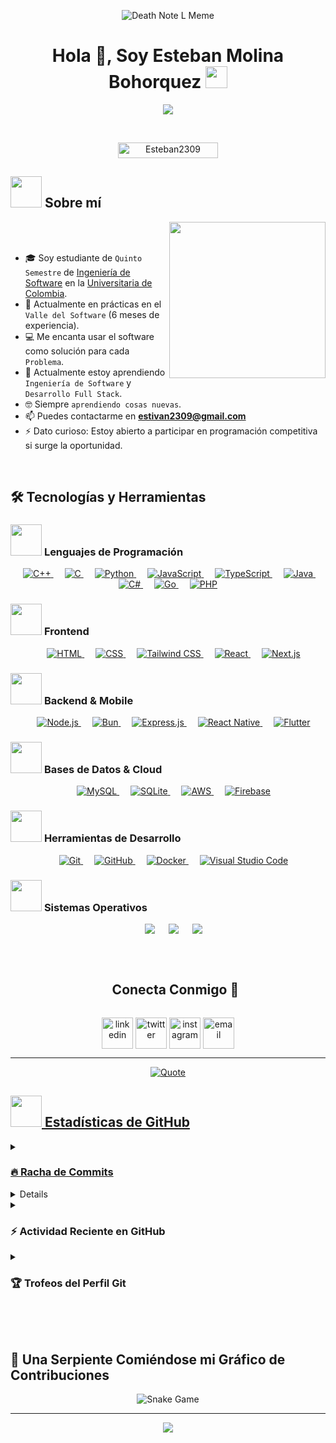 <p align="center">
  <img src="https://i.imgur.com/x5fnQK1.gif" alt="Death Note L Meme" />
</p>

<h1 align="center">Hola 👋, Soy Esteban Molina Bohorquez <img src="https://media.giphy.com/media/hvRJCLFzcasrR4ia7z/giphy.gif" width="35"></h1>
<p align="center">
  <a href="https://github.com/DenverCoder1/readme-typing-svg"><img src="https://readme-typing-svg.herokuapp.com?font=Time+New+Roman&color=%23C8BE25&size=25&center=true&vCenter=true&width=600&height=100&lines=Estudiante+de+Ingeniería+de+Software;Practicante+en+Valle+del+Software;Sexto+Semestre+@+Universitaria+de+Colombia;Desarrollador+Full+Stack;Apasionado+por+la+Tecnología;Siempre+aprendiendo+cosas+nuevas"></a>
</p>

<br>

<p align="center"> 
	<img src="https://komarev.com/ghpvc/?username=Esteban2309&label=Profile%20views&color=0047AB&style=plastic?" alt="Esteban2309" height=25px, width=160px/> 
</p>

## <picture><img src = "https://github.com/7oSkaaa/7oSkaaa/blob/main/Images/about_me.gif?raw=true" width = 50px></picture> Sobre mí

<picture> <img align="right" src="https://github.com/7oSkaaa/7oSkaaa/blob/main/Images/Right_Side.gif?raw=true" width = 250px></picture>

<br><br>

- 🎓 Soy estudiante de `Quinto Semestre` de [Ingeniería de Software](https://www.universitariadecolombia.edu.co/) en la [Universitaria de Colombia](https://www.universitariadecolombia.edu.co/).
- 💼 Actualmente en prácticas en el `Valle del Software` (6 meses de experiencia).
- 💻 Me encanta usar el software como solución para cada `Problema`.
- 🌱 Actualmente estoy aprendiendo `Ingeniería de Software` y `Desarrollo Full Stack`.
- 🤓 Siempre `aprendiendo cosas nuevas`.
- 📫 Puedes contactarme en **estivan2309@gmail.com**
- ⚡ Dato curioso: Estoy abierto a participar en programación competitiva si surge la oportunidad.

<br>

## 🛠️ Tecnologías y Herramientas

### <picture> <img src = "https://github.com/7oSkaaa/7oSkaaa/blob/main/Images/Front_End.gif?raw=true" width = 50px>  </picture> Lenguajes de Programación

<p align="center">
  &emsp;
  <a href="https://www.cplusplus.com/" target="_blank">
    <img alt="C++" src="https://img.shields.io/badge/C++%20-%2300599C.svg?style=plastic&logo=c%2B%2B&logoColor=white">
  </a>
  &emsp;
  <a href="https://www.cprogramming.com/" target="_blank">
    <img alt="C" src="https://img.shields.io/badge/C%20-%232370ED.svg?style=plastic&logo=c&logoColor=white">
  </a>
  &emsp;
  <a href="https://www.python.org" target="_blank">
    <img alt="Python" src="https://img.shields.io/badge/Python%20-%2314354C.svg?style=plastic&logo=python&logoColor=white">
  </a>
  &emsp;
  <a href="https://developer.mozilla.org/en-US/docs/Web/JavaScript" target="_blank">
    <img alt="JavaScript" src="https://img.shields.io/badge/JavaScript%20-%23F7DF1E.svg?style=plastic&logo=javascript&logoColor=black">
  </a>
  &emsp;
  <a href="https://www.typescriptlang.org/" target="_blank">
    <img alt="TypeScript" src="https://img.shields.io/badge/TypeScript-007ACC?style=plastic&logo=typescript&logoColor=white">
  </a>
  &emsp;
  <a href="https://www.java.com" target="_blank">
    <img alt="Java" src="https://img.shields.io/badge/Java-%23ED8B00.svg?style=plastic&logo=java&logoColor=white">
  </a>
  &emsp;
  <a href="https://docs.microsoft.com/en-us/dotnet/csharp/" target="_blank">
    <img alt="C#" src="https://img.shields.io/badge/C%23%20-%23239120.svg?style=plastic&logo=c-sharp&logoColor=white">
  </a>
  &emsp;
  <a href="https://golang.org" target="_blank">
    <img alt="Go" src="https://img.shields.io/badge/Go-%2300ADD8.svg?style=plastic&logo=go&logoColor=white">
  </a>
  &emsp;
  <a href="https://www.php.net/">
    <img alt="PHP" src="https://img.shields.io/badge/PHP-%23777BB4.svg?style=plastic&logo=php&logoColor=white"/>
  </a>
</p>

### <picture> <img src = "https://github.com/7oSkaaa/7oSkaaa/blob/main/Images/Front_End.gif?raw=true" width = 50px>  </picture> Frontend

<p align="center">
  &emsp;
  <a href="https://www.w3.org/html/" target="_blank">
    <img alt="HTML" src="https://img.shields.io/badge/HTML5%20-%23E34F26.svg?style=plastic&logo=html5&logoColor=white">
  </a>
  &emsp;
  <a href="https://www.w3schools.com/css/" target="_blank">
    <img alt="CSS" src="https://img.shields.io/badge/CSS%20-%231572B6.svg?style=plastic&logo=css3&logoColor=white">
  </a>
  &emsp;
  <a href="https://tailwindcss.com/" target="_blank">
    <img alt="Tailwind CSS" src="https://img.shields.io/badge/Tailwind_CSS-38B2AC?style=plastic&logo=tailwind-css&logoColor=white">
  </a>
  &emsp;
  <a href="https://reactjs.org/" target="_blank">
    <img alt="React" src="https://img.shields.io/badge/React%20-%2320232a.svg?style=plastic&logo=react&logoColor=%2361DAFB">
  </a>
  &emsp;
  <a href="https://nextjs.org/" target="_blank">
    <img alt="Next.js" src="https://img.shields.io/badge/Next.js-black?style=plastic&logo=next.js&logoColor=white">
  </a>
</p>

### <picture> <img src = "https://github.com/7oSkaaa/7oSkaaa/blob/main/Images/Software_Tools.gif?raw=true" width = 50px>  </picture> Backend & Mobile

<p align="center">
  &emsp;
  <a href="https://nodejs.org" target="_blank">
    <img alt="Node.js" src="https://img.shields.io/badge/Node.js-6DA55F?style=plastic&logo=node.js&logoColor=white">
  </a>
  &emsp;
  <a href="https://bun.sh/" target="_blank">
    <img alt="Bun" src="https://img.shields.io/badge/Bun-%23000000.svg?style=plastic&logo=bun&logoColor=white">
  </a>
  &emsp;
  <a href="https://expressjs.com" target="_blank">
    <img alt="Express.js" src="https://img.shields.io/badge/Express.js-%23404d59.svg?style=plastic&logo=express&logoColor=%2361DAFB">
  </a>
  &emsp;
  <a href="https://reactnative.dev/" target="_blank">
    <img alt="React Native" src="https://img.shields.io/badge/React_Native-%2320232a.svg?style=plastic&logo=react&logoColor=%2361DAFB">
  </a>
  &emsp;
  <a href="https://flutter.dev" target="_blank">
    <img alt="Flutter" src="https://img.shields.io/badge/Flutter-%2302569B.svg?style=plastic&logo=Flutter&logoColor=white">
  </a>
</p>

### <picture> <img src = "https://github.com/7oSkaaa/7oSkaaa/blob/main/Images/CP_PS.gif?raw=true" width = 50px>  </picture> Bases de Datos & Cloud

<p align="center">
  &emsp;
  <a href="https://www.mysql.com/" target="_blank">
    <img alt="MySQL" src="https://img.shields.io/badge/MySQL-%2300f.svg?style=plastic&logo=mysql&logoColor=white">
  </a>
  &emsp;
  <a href="https://www.sqlite.org/" target="_blank">
    <img alt="SQLite" src="https://img.shields.io/badge/SQLite-%2307405e.svg?style=plastic&logo=sqlite&logoColor=white">
  </a>
  &emsp;
  <a href="https://aws.amazon.com" target="_blank">
    <img alt="AWS" src="https://img.shields.io/badge/AWS-%23FF9900.svg?style=plastic&logo=amazon-aws&logoColor=white">
  </a>
  &emsp;
  <a href="https://firebase.google.com/" target="_blank">
    <img alt="Firebase" src="https://img.shields.io/badge/Firebase-%23039BE5.svg?style=plastic&logo=firebase">
  </a>
</p>

### <picture> <img src = "https://github.com/7oSkaaa/7oSkaaa/blob/main/Images/Software_Tools.gif?raw=true" width = 50px>  </picture> Herramientas de Desarrollo

<p align="center">
  &emsp;
  <a href="#" target="_blank">
    <img alt="Git" src="https://img.shields.io/badge/Git%20-%23F05033.svg?style=plastic&logo=git&logoColor=white">
  </a>
  &emsp;
  <a href="#" target="_blank">
    <img alt="GitHub" src="https://img.shields.io/badge/GitHub-%23121011.svg?style=plastic&logo=github&logoColor=white">
  </a>
  &emsp;
  <a href="#" target="_blank">
    <img alt="Docker" src="https://img.shields.io/badge/Docker-%230db7ed.svg?style=plastic&logo=docker&logoColor=white">
  </a>
  &emsp;
  <a href="#" target="_blank">
    <img alt="Visual Studio Code" src="https://img.shields.io/badge/Visual%20Studio%20Code-0078d7.svg?style=plastic&logo=visual-studio-code&logoColor=white">
  </a>
</p>

### <picture> <img src = "https://github.com/7oSkaaa/7oSkaaa/blob/main/Images/OS.gif?raw=true" width = 50px>  </picture> Sistemas Operativos

<p align="center">
  &emsp;
  <a href="#"><img src="https://img.shields.io/badge/Windows-0078D6?style=plastic&logo=windows&logoColor=white"></a>
  &emsp;
  <a href="#"><img src="https://img.shields.io/badge/Kali_Linux-557C94?style=plastic&logo=kali-linux&logoColor=white"></a>
  &emsp;
  <a href="#"><img src="https://img.shields.io/badge/Linux-FCC624?style=plastic&logo=linux&logoColor=black"></a>
</p>

<br>

<!--h2 without bottom border-->
<div id="user-content-toc">
  <ul align="center">
    <summary><h2 style="display: inline-block">Conecta Conmigo 🤝</h2></summary>
  </ul>
</div>

<!--icons and links-->
<p align="center">
<a href="https://www.linkedin.com/in/esteban-molina-529a98358/" target="blank"><img align="center" src="https://user-images.githubusercontent.com/88904952/234979284-68c11d7f-1acc-4f0c-ac78-044e1037d7b0.png" alt="linkedin" height="50" width="50" /></a>
<a href="https://x.com/Esteban__2309" target="blank"><img align="center" src="https://user-images.githubusercontent.com/88904952/234980676-61bfb021-ecc8-48f7-88e6-34c1b06c4a58.png" alt="twitter" height="50" width="50" /></a> 
<a href="https://www.instagram.com/stev4mpp/" target="blank"><img align="center" src="https://user-images.githubusercontent.com/88904952/234981169-2dd1e58f-4b7e-468c-8213-034ba62156c3.png" alt="instagram" height="50" width="50" /></a>
<a href="mailto:estivan2309@gmail.com" target="blank"><img align="center" src="https://user-images.githubusercontent.com/88904952/234982627-019fd336-6248-453c-9b05-97c13fd1d207.png" alt="email" height="50" width="50" /></a>
</p>

---

<p align = "center">
	<a href="https://github.com/piyushsuthar/github-readme-quotes"> <img alt = "Quote" src="https://quotes-github-readme.vercel.app/api?type=horizontal&theme=tokyonight&animation=grow_out_in&quoteCategory=programming">
</p>

## <picture> <img src = "https://github.com/7oSkaaa/7oSkaaa/blob/main/Images/Statistics.gif?raw=true" width = 50px>  </picture> Estadísticas de GitHub

<details><summary><h3> 🔥 Racha de Commits</h3></summary>

----	

<p align="center"><img src="https://github-readme-streak-stats.herokuapp.com/?user=Esteban2309&theme=tokyonight_duo" alt="Esteban2309" /></p>

</details>
  
<details><summary><h3>💻 Estadísticas del Perfil de GitHub</h3></summary>

----
	
<p align="center">
    <a href="https://github.com/anuraghazra/github-readme-stats">
	    <img alt="Estadísticas de GitHub de Esteban" src="https://github-readme-stats.vercel.app/api?username=Esteban2309&show_icons=true&count_private=true&locale=es&theme=tokyonight&layout=compact" height="230px"/></a>
	  <img src="https://github-readme-stats.vercel.app/api/top-langs?username=Esteban2309&langs_count=10&show_icons=true&locale=es&theme=tokyonight" alt="Esteban2309" height="230px"/>
<br/>

  <b>Nota:</b> Los lenguajes principales son solo una métrica de los lenguajes de mi código público y no reflejan experiencia o nivel de habilidad.
  </p>
</details>

<details><summary><h3>⚡ Actividad Reciente en GitHub</h3></summary>

----
	
[![Gráfico de actividad de GitHub de Esteban](https://github-readme-activity-graph.cyclic.app/graph?username=Esteban2309&theme=github-compact)](https://github.com/ashutosh00710/github-readme-activity-graph)

</details>

<details><summary> <h3> 🏆 Trofeos del Perfil Git </h3></summary>

----
	
<p align="center"> <a href="https://github.com/ryo-ma/github-profile-trophy"><img src="https://github-profile-trophy.vercel.app/?username=Esteban2309&layout=compact&theme=tokyonight&column=4&margin-w=15&margin-h=15" alt="Esteban2309" /></a> </p>
	
</details>

<br><br>
	
## 🐍 Una Serpiente Comiéndose mi Gráfico de Contribuciones
	
<p align = "center">
	<img src = "https://github.com/Esteban2309/Esteban2309/blob/output/github-contribution-grid-snake.svg?" alt = "Snake Game"/>
</p>

---

<p align="center">
  <img src="https://capsule-render.vercel.app/api?type=waving&color=gradient&height=65&section=footer"/>
</p>

